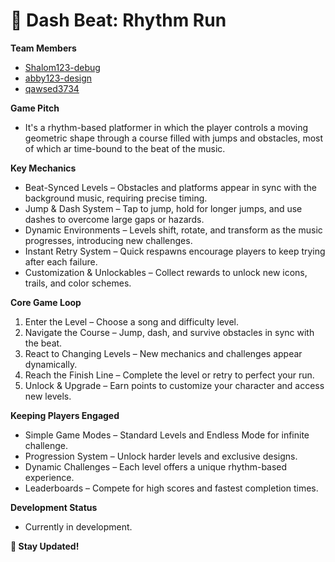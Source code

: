 # 🔲 Dash Beat: Rhythm Run


**Team Members**
- [Shalom123-debug](https://github.com/Shalom123-debug)  
- [abby123-design](https://github.com/abby123-design)  
- [qawsed3734](https://github.com/qawsed3734)

**Game Pitch**
 
- It's a rhythm-based platformer in which the player controls a moving geometric shape through a course filled with jumps and obstacles, most of which ar time-bound to the beat of the music.

**Key Mechanics**
- Beat-Synced Levels – Obstacles and platforms appear in sync with the background music, requiring precise timing.
- Jump & Dash System – Tap to jump, hold for longer jumps, and use dashes to overcome large gaps or hazards.
- Dynamic Environments – Levels shift, rotate, and transform as the music progresses, introducing new challenges.
- Instant Retry System – Quick respawns encourage players to keep trying after each failure.
- Customization & Unlockables – Collect rewards to unlock new icons, trails, and color schemes.

**Core Game Loop**
1. Enter the Level – Choose a song and difficulty level.
2. Navigate the Course – Jump, dash, and survive obstacles in sync with the beat.
3. React to Changing Levels – New mechanics and challenges appear dynamically.
4. Reach the Finish Line – Complete the level or retry to perfect your run.
5. Unlock & Upgrade – Earn points to customize your character and access new levels.

**Keeping Players Engaged**
- Simple Game Modes – Standard Levels and Endless Mode for infinite challenge.
- Progression System – Unlock harder levels and exclusive designs.
- Dynamic Challenges – Each level offers a unique rhythm-based experience.
- Leaderboards – Compete for high scores and fastest completion times.

**Development Status**
- Currently in development. 

**📢 Stay Updated!**
